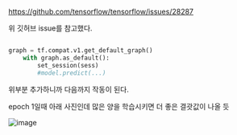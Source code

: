https://github.com/tensorflow/tensorflow/issues/28287

위 깃허브 issue를 참고했다.


```python

graph = tf.compat.v1.get_default_graph()
    with graph.as_default():
        set_session(sess)
        #model.predict(...)
```

위부분 추가하니까 다음까지 작동이 된다.


epoch 1일때 아래 사진인데 많은 양을 학습시키면 더 좋은 결괏값이 나올 듯

![image](https://user-images.githubusercontent.com/51036842/117911121-2d910d80-b318-11eb-8118-fdcc3008709b.png)




